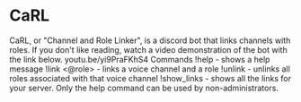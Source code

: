 # CaRL
CaRL, or "Channel and Role Linker", is a discord bot that links channels with roles.
If you don't like reading, watch a video demonstration of the bot with the link below.
youtu.be/yi9PraFKhS4
Commands
!help - shows a help message
!link <channel name> <@role> - links a voice channel and a role
!unlink <channel name> - unlinks all roles associated with that voice channel
!show_links - shows all the links for your server.
Only the help command can be used by non-administrators.
